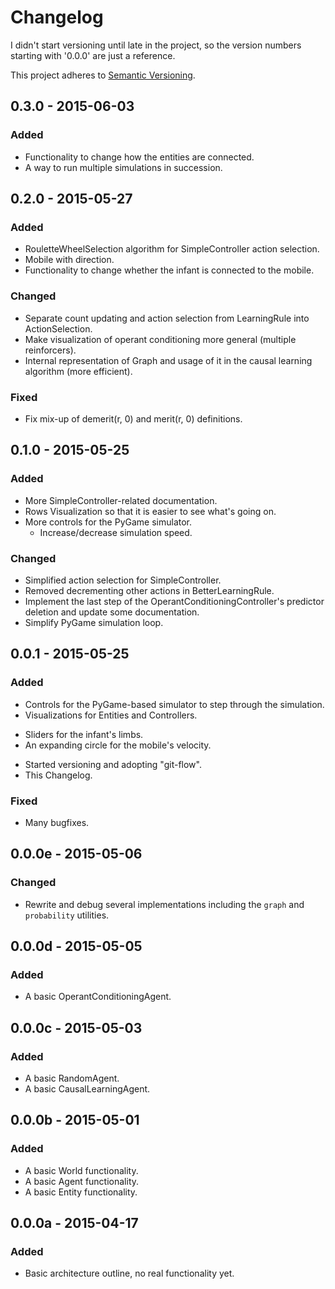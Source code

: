 # Changelog

I didn't start versioning until late in the project, so the version numbers
starting with '0.0.0' are just a reference.

This project adheres to [Semantic Versioning](http://semver.org/).

## 0.3.0 - 2015-06-03
### Added
- Functionality to change how the entities are connected.
- A way to run multiple simulations in succession.

## 0.2.0 - 2015-05-27
### Added
- RouletteWheelSelection algorithm for SimpleController action selection.
- Mobile with direction.
- Functionality to change whether the infant is connected to the mobile.

### Changed
- Separate count updating and action selection from LearningRule into ActionSelection.
- Make visualization of operant conditioning more general (multiple reinforcers).
- Internal representation of Graph and usage of it in the causal learning algorithm (more efficient).

### Fixed
- Fix mix-up of demerit(r, 0) and merit(r, 0) definitions.

## 0.1.0 - 2015-05-25
### Added
- More SimpleController-related documentation.
- Rows Visualization so that it is easier to see what's going on.
- More controls for the PyGame simulator.
  + Increase/decrease simulation speed.

### Changed
- Simplified action selection for SimpleController.
- Removed decrementing other actions in BetterLearningRule.
- Implement the last step of the OperantConditioningController's predictor deletion and update some documentation.
- Simplify PyGame simulation loop.

## 0.0.1 - 2015-05-25
### Added
- Controls for the PyGame-based simulator to step through the simulation.
- Visualizations for Entities and Controllers.
 + Sliders for the infant's limbs.
 + An expanding circle for the mobile's velocity.
- Started versioning and adopting "git-flow".
- This Changelog.

### Fixed
- Many bugfixes.

## 0.0.0e - 2015-05-06
### Changed
- Rewrite and debug several implementations including the `graph` and `probability` utilities.

## 0.0.0d - 2015-05-05
### Added
- A basic OperantConditioningAgent.

## 0.0.0c - 2015-05-03
### Added
- A basic RandomAgent.
- A basic CausalLearningAgent.

## 0.0.0b - 2015-05-01
### Added
- A basic World functionality.
- A basic Agent functionality.
- A basic Entity functionality.

## 0.0.0a - 2015-04-17
### Added
- Basic architecture outline, no real functionality yet.
